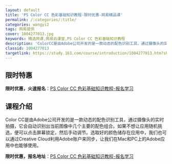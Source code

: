 ```yaml
---
layout: default
title: 'PS Color CC 色彩基础知识教程-限时优惠-网易精品课'
permalink: /:categories/:title/
categories: wangyi2
tags: 网易提供
cover: 1004277013.jpg
keywords: 精选网课,网易云课堂,PS Color CC 色彩基础知识教程
description: 'ColorCC是由Adobe公司开发的是一款动态的配色识别工具，通过摄像头的实时拍摄，它会自动识别出当前图像中几个主要的'
classid: 1004277013
targetlink: https://study.163.com/course/introduction/1004277013.htm?share=1&shareId=1025206652&utm_campaign=share&utm_medium=iphoneShare&utm_source=&utm_u=1025206652
---
```


## 限时特惠

**限时优惠，火速报名**：[PS Color CC 色彩基础知识教程-报名学习](https://study.163.com/course/introduction/1004277013.htm?share=1&shareId=1025206652&utm_campaign=share&utm_medium=iphoneShare&utm_source=&utm_u=1025206652)

## 课程介绍

Color CC是由Adobe公司开发的是一款动态的配色识别工具，通过摄像头的实时拍摄，它会自动识别出当前图像中几个主要的配色组合。如果不想让应用随机挑选，便可以点击屏幕锁定，然后手动调节。选取好的颜色储存在应用中，我们也可以通过Creative Cloud利用Adobe账户来同步，让我们在Mac和PC上的Adobe应用中也能够使用。

**限时优惠，报名地址**：[PS Color CC 色彩基础知识教程-报名学习](https://study.163.com/course/introduction/1004277013.htm?share=1&shareId=1025206652&utm_campaign=share&utm_medium=iphoneShare&utm_source=&utm_u=1025206652)

